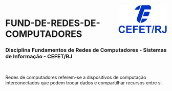 <img src="cefet-logo1.png" align="right" width="150">

# FUND-DE-REDES-DE-COMPUTADORES

<h3>Disciplina Fundamentos de Redes de Computadores - Sistemas de Informação - CEFET/RJ</h3>
<br>

Redes de computadores referem-se a dispositivos de computação interconectados que podem trocar dados e compartilhar recursos entre si.
